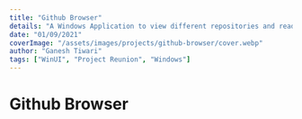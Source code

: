 ```yaml
---
title: "Github Browser"
details: "A Windows Application to view different repositories and read their readme's"
date: "01/09/2021"
coverImage: "/assets/images/projects/github-browser/cover.webp"
author: "Ganesh Tiwari"
tags: ["WinUI", "Project Reunion", "Windows"]
---
```


# Github Browser
